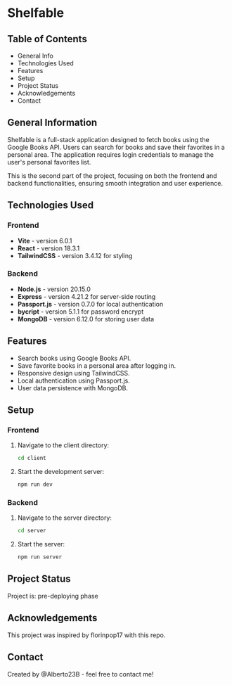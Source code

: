# Shelfable

## Table of Contents

- General Info
- Technologies Used
- Features
- Setup
- Project Status
- Acknowledgements
- Contact

## General Information

Shelfable is a full-stack application designed to fetch books using the Google Books API. Users can search for books and save their favorites in a personal area. The application requires login credentials to manage the user's personal favorites list.

This is the second part of the project, focusing on both the frontend and backend functionalities, ensuring smooth integration and user experience.

## Technologies Used

### Frontend

- **Vite** - version 6.0.1
- **React** - version 18.3.1
- **TailwindCSS** - version 3.4.12 for styling

### Backend

- **Node.js** - version 20.15.0
- **Express** - version 4.21.2 for server-side routing
- **Passport.js** - version 0.7.0 for local authentication
- **bycript** - version 5.1.1 for password encrypt
- **MongoDB** - version 6.12.0 for storing user data

## Features

- Search books using Google Books API.
- Save favorite books in a personal area after logging in.
- Responsive design using TailwindCSS.
- Local authentication using Passport.js.
- User data persistence with MongoDB.

## Setup

### Frontend

1. Navigate to the client directory:
   ```bash
   cd client
   ```
2. Start the development server:
   ```bash
   npm run dev
   ```

### Backend

1. Navigate to the server directory:
   ```bash
   cd server
   ```
2. Start the server:
   ```bash
   npm run server
   ```

## Project Status

Project is: pre-deploying phase

## Acknowledgements

This project was inspired by florinpop17 with this repo.

## Contact

Created by @Alberto23B - feel free to contact me!
